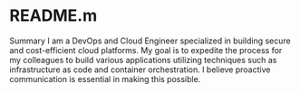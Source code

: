 # README.m
Summary
I am a DevOps and Cloud Engineer specialized in building secure and cost-efficient cloud platforms. My goal is to expedite the process for my colleagues to build various applications utilizing techniques such as infrastructure as code and container orchestration. I believe proactive communication is essential in making this possible.
